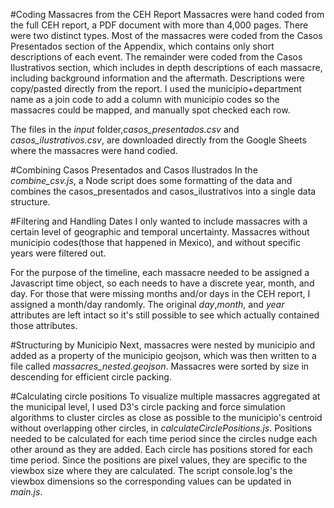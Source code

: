 #Coding Massacres from the CEH Report
Massacres were hand coded from the full CEH report, a PDF document with more than 4,000 pages. There were two distinct types. Most of the massacres were coded from the Casos Presentados section of the Appendix, which contains only short descriptions of each event. The remainder were coded from the Casos Ilustrativos section, which includes in depth descriptions of each massacre, including background information and the aftermath. Descriptions were copy/pasted directly from the report. I used the municipio+department name as a join code to add a column with municipio codes so the massacres could be mapped, and manually spot checked each row.


The files in the *input* folder,*casos_presentados.csv* and *casos_ilustrativos.csv*, are downloaded directly from the Google Sheets where the massacres were hand codied.

#Combining Casos Presentados and Casos Ilustrados
In the *combine_csv.js*, a Node script does some formatting of the data and combines the casos_presentados and casos_ilustrativos into a single data structure.

#Filtering and Handling Dates
I only wanted to include massacres with a certain level of geographic and temporal uncertainty. Massacres without municipio codes(those that happened in Mexico), and without specific years were filtered out.

For the purpose of the timeline, each massacre needed to be assigned a Javascript time object, so each needs to have a discrete year, month, and day. For those that were missing months and/or days in the CEH report, I assigned a month/day randomly. The original *day*,*month*, and *year* attributes are left intact so it's still possible to see which actually contained those attributes.


#Structuring by Municipio
Next, massacres were nested by municipio and added as a property of the municipio geojson, which was then written to a file called *massacres_nested.geojson*. Massacres were sorted by size in descending for efficient circle packing.

#Calculating circle positions
To visualize multiple massacres aggregated at the municipal level, I used D3's circle packing and force simulation algorithms to cluster circles as close as possible to the municipio's centroid without overlapping other circles, in *calculateCirclePositions.js*. Positions needed to be calculated for each time period since the circles nudge each other around as they are added. Each circle has positions stored for each time period. Since the positions are pixel values, they are specific to the viewbox size where they are calculated. The script console.log's the viewbox dimensions so the corresponding values can be updated in *main.js*.




